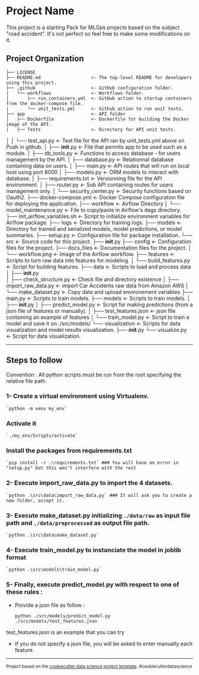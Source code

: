 Project Name
==============================

This project is a starting Pack for MLOps projects based on the subject "road accident". It's not perfect so feel free to make some modifications on it.

Project Organization
------------

    ├── LICENSE
    ├── README.md                   <- The top-level README for developers using this project.
    ├── .github                     <- GitHub configuration folder.
    |   └── workflows               <- Workflows folder.
    |       ├── run_containers.yml  <- GitHub action to startup containers from the docker-compose file.
    |       └── unit_tests.yml      <- Github action to run unit tests.
    ├── app                         <- API folder
    │   ├── Dockerfile              <- Dockerfile for building the Docker image of the API.
    │   ├── Tests                   <- Directory for API unit tests.
│   │   └── test_api.py         <- Test file for the API ran by unit_tests.yml above on Push in github.
│   ├── __init__.py             <- File that permits app to be used such as a module.
│   ├── db_tools.py             <- Functions to access database - for users management by the API.
│   ├── database.py             <- Relationnal database containing data on users.
│   ├── main.py                 <- API routes that will run on local host using port 8000
│   ├── models.py               <- ORM models to interact with database.
│   ├── requirements.txt        <- Versionning file for the API environment.
│   ├── router.py               <- Sub API containing routes for users management only.
│   └── security_center.py      <- Security functions based on Oauth2.
├── docker-compose.yml          <- Docker Compose configuration file for deploying the application.
├── workflow                    <- Airflow Directory
│   └── model_maintenance.py    <- File to copy/paste in Airflow's dags directory.
├── init_airflow_variables.sh   <- Script to initialize environment variables for Airflow package.
├── logs                        <- Directory for training logs.
├── models                      <- Directory for trained and serialized models, model predictions, or model summaries.
├── setup.py                    <- Configuration file for package installation.
└── src                         <- Source code for this project.
    ├── __init__.py
    ├── config                  <- Configuration files for the project.
    ├── docs_files              <- Documentation files for the project.
    │   └── workflow.png        <- Image of the Airflow workflow.
    ├── features                <- Scripts to turn raw data into features for modeling.
    │   └── build_features.py   <- Script for building features.
    ├── data                    <- Scripts to load and process data
    │   ├── __init__.py         
    │   ├── check_structure.py  <- Check file and directory existence
    │   ├── import_raw_data.py  <- import Car Accidents raw data from Amazon AWS 
    │   └── make_dataset.py     <- Copy data and upload environement variables
    ├── main.py                 <- Scripts to train models.
    ├── models                  <- Scripts to train models.
    │   ├── __init__.py
    │   ├── predict_model.py    <- Script for making predictions (from a json file of features or manually).
    │   ├── test_features.json  <- json file containing an example of features
    │   └── train_model.py      <- Script to train a model and save it on ./src/models/
    └── visualization           <- Scripts for data visualization and model results visualization.
        ├── __init__.py
        └── visualize.py       <- Script for data visualization.
   

---------

## Steps to follow 

Convention : All python scripts must be run from the root specifying the relative file path.

### 1- Create a virtual environment using Virtualenv.

    `python -m venv my_env`

###   Activate it 

    `./my_env/Scripts/activate`

###   Install the packages from requirements.txt

    `pip install -r .\requirements.txt` ### You will have an error in "setup.py" but this won't interfere with the rest

### 2- Execute import_raw_data.py to import the 4 datasets.

    `python .\src\data\import_raw_data.py` ### It will ask you to create a new folder, accept it.

### 3- Execute make_dataset.py initializing `./data/raw` as input file path and `./data/preprocessed` as output file path.

    `python .\src\data\make_dataset.py`

### 4- Execute train_model.py to instanciate the model in joblib format

    `python .\src\models\train_model.py`

### 5- Finally, execute predict_model.py with respect to one of these rules :
  
  - Provide a json file as follow : 

    
    `python ./src/models/predict_model.py ./src/models/test_features.json`

  test_features.json is an example that you can try 

  - If you do not specify a json file, you will be asked to enter manually each feature. 


------------------------

<p><small>Project based on the <a target="_blank" href="https://drivendata.github.io/cookiecutter-data-science/">cookiecutter data science project template</a>. #cookiecutterdatascience</small></p>
